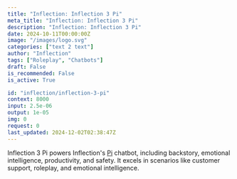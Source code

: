 ```yaml
---
title: "Inflection: Inflection 3 Pi"
meta_title: "Inflection: Inflection 3 Pi"
description: "Inflection: Inflection 3 Pi"
date: 2024-10-11T00:00:00Z
image: "/images/logo.svg"
categories: ["text 2 text"]
author: "Inflection"
tags: ["Roleplay", "Chatbots"]
draft: False
is_recommended: False
is_active: True

id: "inflection/inflection-3-pi"
context: 8000
input: 2.5e-06
output: 1e-05
img: 0
request: 0
last_updated: 2024-12-02T02:38:47Z
---
```


Inflection 3 Pi powers Inflection's [Pi](https://pi.ai) chatbot, including backstory, emotional intelligence, productivity, and safety. It excels in scenarios like customer support, roleplay, and emotional intelligence.

